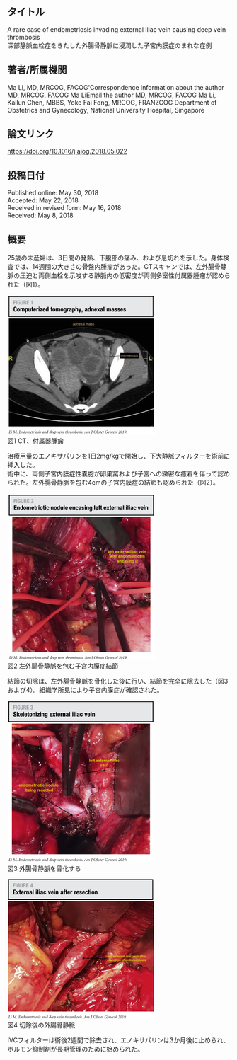 ## タイトル
A rare case of endometriosis invading external iliac vein causing deep vein thrombosis  
深部静脈血栓症をきたした外腸骨静脈に浸潤した子宮内膜症のまれな症例

## 著者/所属機関
Ma Li, MD, MRCOG, FACOG'Correspondence information about the author MD, MRCOG, FACOG Ma LiEmail the author MD, MRCOG, FACOG Ma Li, Kailun Chen, MBBS, Yoke Fai Fong, MRCOG, FRANZCOG
Department of Obstetrics and Gynecology, National University Hospital, Singapore

## 論文リンク
https://doi.org/10.1016/j.ajog.2018.05.022

## 投稿日付
Published online: May 30, 2018  
Accepted: May 22, 2018  
Received in revised form: May 16, 2018  
Received: May 8, 2018

## 概要
25歳の未産婦は、3日間の発熱、下腹部の痛み、および息切れを示した。身体検査では、14週間の大きさの骨盤内腫瘤があった。CTスキャンでは、左外腸骨静脈の圧迫と両側血栓を示唆する静脈内の低密度が両側多室性付属器腫瘤が認められた（図1）。

![Figure.1](rare_fig1.png)  
図1 CT、付属器腫瘤

治療用量のエノキサパリンを1日2mg/kgで開始し、下大静脈フィルターを術前に挿入した。  
術中に、両側子宮内膜症性嚢胞が卵巣窩および子宮への緻密な癒着を伴って認められた。左外腸骨静脈を包む4cmの子宮内膜症の結節も認められた（図2）。

![Figure.2](rare_fig2.png)  
図2 左外腸骨静脈を包む子宮内膜症結節

結節の切除は、左外腸骨静脈を骨化した後に行い、結節を完全に除去した（図3および4）。組織学所見により子宮内膜症が確認された。

![Figure.3](rare_fig3.png)  
図3 外腸骨静脈を骨化する

![Figure.4](rare_fig4.png)  
図4 切除後の外腸骨静脈

IVCフィルターは術後2週間で除去され、エノキサパリンは3か月後に止められ、ホルモン抑制剤が長期管理のために始められた。
